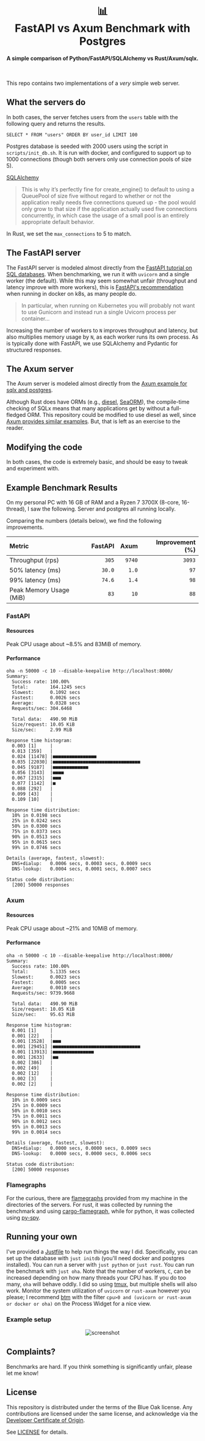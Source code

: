 <h1 align="center">
    📊<br>
    FastAPI vs Axum Benchmark with Postgres
</h1>
<div align="center">
    <strong>A simple comparison of Python/FastAPI/SQLAlchemy vs Rust/Axum/sqlx.</strong>
</div>
<br>
<br>

This repo contains two implementations of a _very_ simple web server.

## What the servers do

In both cases, the server fetches users from the `users` table with the following query and returns the results.

```
SELECT * FROM "users" ORDER BY user_id LIMIT 100
```

Postgres database is seeded with 2000 users using the script in `scripts/init_db.sh`.
It is run with docker, and configured to support up to 1000 connections (though both servers only use connection pools of size 5).

[SQLAlchemy](https://docs.sqlalchemy.org/en/20/core/pooling.html)

> This is why it’s perfectly fine for create_engine() to default to using a QueuePool of size five without regard to whether or not the application really needs five connections queued up - the pool would only grow to that size if the application actually used five connections concurrently, in which case the usage of a small pool is an entirely appropriate default behavior.

In Rust, we set the `max_connections` to 5 to match.

## The FastAPI server

The FastAPI server is modeled almost directly from the [FastAPI tutorial on SQL databases](https://fastapi.tiangolo.com/tutorial/sql-databases/).
When benchmarking, we run it with `uvicorn` and a single worker (the default).
While this may seem somewhat unfair (throughput and latency improve with more workers), this is [FastAPI's recommendation](https://fastapi.tiangolo.com/deployment/server-workers/) when running in docker on k8s, as many people do.

> In particular, when running on Kubernetes you will probably not want to use Gunicorn and instead run a single Uvicorn process per container...

Increasing the number of workers to `N` improves throughput and latency, but also multiplies memory usage by `N`, as each worker runs its own process.
As is typically done with FastAPI, we use SQLAlchemy and Pydantic for structured responses.

## The Axum server

The Axum server is modeled almost directly from the [Axum example for sqlx and postgres](https://github.com/tokio-rs/axum/tree/503d31976f8504bba76d9ff6d3b20738eb0f3385/examples/sqlx-postgres/src).

Although Rust does have ORMs (e.g., [diesel](https://diesel.rs/), [SeaORM](https://www.sea-ql.org/SeaORM/)), the compile-time checking of SQLx means that many applications get by without a full-fledged ORM.
This repository could be modified to use diesel as well, since [Axum provides similar examples](https://github.com/tokio-rs/axum/tree/503d31976f8504bba76d9ff6d3b20738eb0f3385/examples/diesel-async-postgres).
But, that is left as an exercise to the reader.

## Modifying the code

In both cases, the code is extremely basic, and should be easy to tweak and experiment with.

## Example Benchmark Results

On my personal PC with 16 GB of RAM and a Ryzen 7 3700X (8-core, 16-thread), I saw the following.
Server and postgres all running locally.

Comparing the numbers (details below), we find the following improvements.

| Metric                  | FastAPI |   Axum | Improvement (%) |
| :---------------------- | ------: | -----: | --------------: |
| Throughput (rps)        |   `305` | `9740` |          `3093` |
| 50% latency (ms)        |  `30.0` |  `1.0` |            `97` |
| 99% latency (ms)        |  `74.6` |  `1.4` |            `98` |
| Peak Memory Usage (MiB) |    `83` |   `10` |            `88` |

### FastAPI

#### Resources
Peak CPU usage about ~8.5% and 83MiB of memory.

#### Performance
```
oha -n 50000 -c 10 --disable-keepalive http://localhost:8000/
Summary:
  Success rate: 100.00%
  Total:        164.1245 secs
  Slowest:      0.1092 secs
  Fastest:      0.0026 secs
  Average:      0.0328 secs
  Requests/sec: 304.6468

  Total data:   490.90 MiB
  Size/request: 10.05 KiB
  Size/sec:     2.99 MiB

Response time histogram:
  0.003 [1]     |
  0.013 [359]   |
  0.024 [11478] |■■■■■■■■■■■■■■■■
  0.035 [22030] |■■■■■■■■■■■■■■■■■■■■■■■■■■■■■■■■
  0.045 [9187]  |■■■■■■■■■■■■■
  0.056 [3143]  |■■■■
  0.067 [2315]  |■■■
  0.077 [1142]  |■
  0.088 [292]   |
  0.099 [43]    |
  0.109 [10]    |

Response time distribution:
  10% in 0.0198 secs
  25% in 0.0242 secs
  50% in 0.0300 secs
  75% in 0.0373 secs
  90% in 0.0513 secs
  95% in 0.0615 secs
  99% in 0.0746 secs

Details (average, fastest, slowest):
  DNS+dialup:   0.0006 secs, 0.0003 secs, 0.0009 secs
  DNS-lookup:   0.0004 secs, 0.0001 secs, 0.0007 secs

Status code distribution:
  [200] 50000 responses
```

### Axum

#### Resources
Peak CPU usage about ~21% and 10MiB of memory.

#### Performance
```
oha -n 50000 -c 10 --disable-keepalive http://localhost:8000/
Summary:
  Success rate: 100.00%
  Total:        5.1335 secs
  Slowest:      0.0023 secs
  Fastest:      0.0005 secs
  Average:      0.0010 secs
  Requests/sec: 9739.9668

  Total data:   490.90 MiB
  Size/request: 10.05 KiB
  Size/sec:     95.63 MiB

Response time histogram:
  0.001 [1]     |
  0.001 [22]    |
  0.001 [3528]  |■■■
  0.001 [29451] |■■■■■■■■■■■■■■■■■■■■■■■■■■■■■■■■
  0.001 [13913] |■■■■■■■■■■■■■■■
  0.001 [2633]  |■■
  0.002 [386]   |
  0.002 [49]    |
  0.002 [12]    |
  0.002 [3]     |
  0.002 [2]     |

Response time distribution:
  10% in 0.0009 secs
  25% in 0.0009 secs
  50% in 0.0010 secs
  75% in 0.0011 secs
  90% in 0.0012 secs
  95% in 0.0013 secs
  99% in 0.0014 secs

Details (average, fastest, slowest):
  DNS+dialup:   0.0000 secs, 0.0000 secs, 0.0009 secs
  DNS-lookup:   0.0000 secs, 0.0000 secs, 0.0006 secs

Status code distribution:
  [200] 50000 responses
```

### Flamegraphs

For the curious, there are [flamegraphs](https://www.brendangregg.com/flamegraphs.html) provided from my machine in the directories of the servers.
For rust, it was collected by running the benchmark and using [cargo-flamegraph](https://github.com/flamegraph-rs/flamegraph), while for python, it was collected using [py-spy](https://github.com/benfred/py-spy).

## Running your own

I've provided a [Justfile](https://just.systems/man/en/) to help run things the way I did.
Specifically, you can set up the database with `just initdb` (you'll need docker and postgres installed).
You can run a server with `just python` or `just rust`.
You can run the benchmark with `just oha`.
Note that the number of workers, `C`, can be increased depending on how many threads your CPU has.
If you do too many, `oha` will behave oddly.
I did so using [tmux](https://github.com/tmux/tmux/wiki), but multiple shells will also work.
Monitor the system utilization of `uvicorn` or `rust-axum` however you please; I recommend [btm](https://clementtsang.github.io/bottom/0.9.6/) with the filter `cpu>0 and (uvicorn or rust-axum or docker or oha)` on the Process Widget for a nice view.

### Example setup

<div align="center">

![screenshot](assets/in-action.png)

</div>

## Complaints?

Benchmarks are hard.
If you think something is significantly unfair, please let me know!

## License

This repository is distributed under the terms of the Blue Oak license.
Any contributions are licensed under the same license, and acknowledge via the [Developer Certificate of Origin](https://developercertificate.org/).

See [LICENSE](LICENSE) for details.
